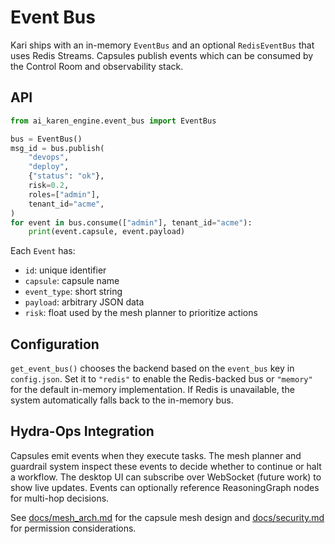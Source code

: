 # Event Bus

Kari ships with an in-memory `EventBus` and an optional `RedisEventBus` that uses Redis Streams. Capsules publish events which can be consumed by the Control Room and observability stack.

## API

```python
from ai_karen_engine.event_bus import EventBus

bus = EventBus()
msg_id = bus.publish(
    "devops",
    "deploy",
    {"status": "ok"},
    risk=0.2,
    roles=["admin"],
    tenant_id="acme",
)
for event in bus.consume(["admin"], tenant_id="acme"):
    print(event.capsule, event.payload)
```

Each `Event` has:

- `id`: unique identifier
- `capsule`: capsule name
- `event_type`: short string
- `payload`: arbitrary JSON data
- `risk`: float used by the mesh planner to prioritize actions

## Configuration

`get_event_bus()` chooses the backend based on the `event_bus` key in
`config.json`. Set it to `"redis"` to enable the Redis-backed bus or
`"memory"` for the default in-memory implementation. If Redis is unavailable,
the system automatically falls back to the in-memory bus.

## Hydra-Ops Integration

Capsules emit events when they execute tasks. The mesh planner and guardrail system inspect these events to decide whether to continue or halt a workflow. The desktop UI can subscribe over WebSocket (future work) to show live updates. Events can optionally reference ReasoningGraph nodes for multi-hop decisions.

See [docs/mesh_arch.md](mesh_arch.md) for the capsule mesh design and [docs/security.md](security.md) for permission considerations.
